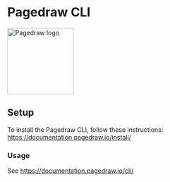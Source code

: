 # Pagedraw CLI

<img src="https://complex-houses.surge.sh/dd0f9a9d-ab86-4ce4-a884-62a1ac769c2e/favicon.png" alt="Pagedraw logo" width="150" />

## Setup

To install the Pagedraw CLI, follow these instructions: https://documentation.pagedraw.io/install/

### Usage

See https://documentation.pagedraw.io/cli/
